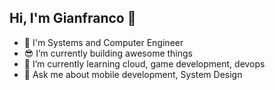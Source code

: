 ## Hi, I'm Gianfranco 👋

- 🙂 I'm Systems and Computer Engineer
- 😎 I’m currently building awesome things
- 🌱 I’m currently learning cloud, game development, devops
- 💬 Ask me about mobile development, System Design

<!--

Here are some ideas to get you started:

- 🔭 I’m currently working on ...
- 🌱 I’m currently learning ...
- 👯 I’m looking to collaborate on ...
- 🤔 I’m looking for help with ...
- 💬 Ask me about ...
- 📫 How to reach me: ...
- 😄 Pronouns: ...
- ⚡ Fun fact: ...
-->
